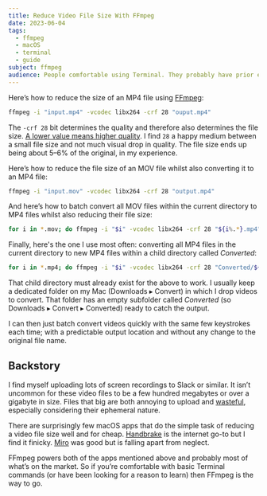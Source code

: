 ```yaml
---
title: Reduce Video File Size With FFmpeg
date: 2023-06-04
tags:
  - ffmpeg
  - macOS
  - terminal
  - guide
subject: ffmpeg
audience: People comfortable using Terminal. They probably have prior experience with FFmpeg or similar.
---
```


Here’s how to reduce the size of an MP4 file using [FFmpeg](https://ffmpeg.org):

```bash
ffmpeg -i "input.mp4" -vcodec libx264 -crf 28 "ouput.mp4"
```

The `-crf 28` bit determines the quality and therefore also determines the file size. [A lower value means higher quality](https://superuser.com/a/677580/1680399). I find `28` a happy medium between a small file size and not much visual drop in quality. The file size ends up being about 5–6% of the original, in my experience.

Here’s how to reduce the file size of an MOV file whilst also converting it to an MP4 file:

```bash
ffmpeg -i "input.mov" -vcodec libx264 -crf 28 "output.mp4"
```

And here’s how to batch convert all MOV files within the current directory to MP4 files whilst also reducing their file size:

```bash
for i in *.mov; do ffmpeg -i "$i" -vcodec libx264 -crf 28 "${i%.*}.mp4";done
```

Finally, here's the one I use most often: converting all MP4 files in the current directory to new MP4 files within a child directory called _Converted_:

```bash
for i in *.mp4; do ffmpeg -i "$i" -vcodec libx264 -crf 28 "Converted/${i%.*}.mp4";done
```

That child directory must already exist for the above to work. I usually keep a dedicated folder on my Mac (Downloads ▸ Convert) in which I drop videos to convert. That folder has an empty subfolder called _Converted_ (so Downloads ▸ Convert ▸ Converted) ready to catch the output.

I can then just batch convert videos quickly with the same few keystrokes each time; with a predictable output location and without any change to the original file name.

## Backstory

I find myself uploading lots of screen recordings to Slack or similar. It isn’t uncommon for these video files to be a few hundred megabytes or over a gigabyte in size. Files that big are both annoying to upload and [wasteful](https://www.iea.org/reports/data-centres-and-data-transmission-networks), especially considering their ephemeral nature.

There are surprisingly few macOS apps that do the simple task of reducing a video file size well and for cheap. [Handbrake](https://handbrake.fr) is the internet go-to but I find it finicky. [Miro](http://www.mirovideoconverter.com) was good but is falling apart from neglect.

FFmpeg powers both of the apps mentioned above and probably most of what’s on the market. So if you’re comfortable with basic Terminal commands (or have been looking for a reason to learn) then FFmpeg is the way to go.

